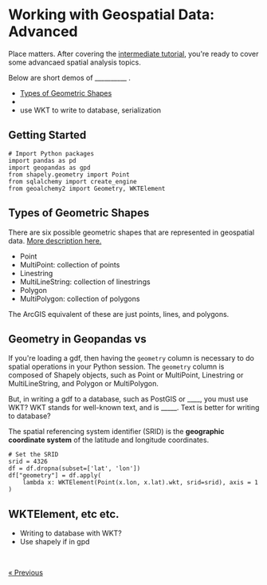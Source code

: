 # Working with Geospatial Data: Advanced

Place matters. After covering the [intermediate tutorial](./spatial-analysis-intermediate.md), you're ready to cover some advancaed spatial analysis topics. 

Below are short demos of __________ . 
* [Types of Geometric Shapes](#Types-of-Geometric-Shapes)
* 
* use WKT to write to database, serialization


## Getting Started 

```
# Import Python packages
import pandas as pd
import geopandas as gpd
from shapely.geometry import Point
from sqlalchemy import create_engine
from geoalchemy2 import Geometry, WKTElement
```

## Types of Geometric Shapes
There are six possible geometric shapes that are represented in geospatial data. [More description here.](http://postgis.net/workshops/postgis-intro/geometries.html#representing-real-world-objects)
* Point
* MultiPoint: collection of points
* Linestring
* MultiLineString: collection of linestrings
* Polygon
* MultiPolygon: collection of polygons

The ArcGIS equivalent of these are just points, lines, and polygons.

## Geometry in Geopandas vs 
If you're loading a gdf, then having the `geometry` column is necessary to do spatial operations in your Python session. The `geometry` column is composed of Shapely objects, such as Point or MultiPoint, Linestring or MultiLineString, and Polygon or MultiPolygon.

But, in writing a gdf to a database, such as PostGIS or ____, you must use WKT? WKT stands for well-known text, and is _____. Text is better for writing to database? 

The spatial referencing system identifier (SRID) is the <b>geographic coordinate system</b> of the latitude and longitude coordinates. 

``` 
# Set the SRID
srid = 4326
df = df.dropna(subset=['lat', 'lon'])
df["geometry"] = df.apply(
    lambda x: WKTElement(Point(x.lon, x.lat).wkt, srid=srid), axis = 1
)

```

## WKTElement, etc etc. 
* Writing to database with WKT?
* Use shapely if in gpd

<br>

[« Previous](./spatial-analysis-intermediate.md)